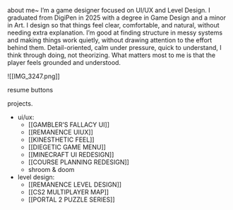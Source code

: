 about me~
I’m a game designer focused on UI/UX and Level Design. I graduated from DigiPen in 2025 with a degree in Game Design and a minor in Art. I design so that things feel clear, comfortable, and natural, without needing extra explanation. I’m good at finding structure in messy systems and making things work quietly, without drawing attention to the effort behind them. Detail-oriented, calm under pressure, quick to understand, I think through doing, not theorizing. What matters most to me is that the player feels grounded and understood.



![[IMG_3247.png]]


resume buttons

projects.
- ui/ux:
	- [[GAMBLER’S FALLACY UI]]
	- [[REMANENCE UIUX]]
	- [[KINESTHETIC FEEL]]
	- [[DIEGETIC GAME MENU]]
	- [[MINECRAFT UI REDESIGN]]
	- [[COURSE PLANNING REDESIGN]]
	- shroom & doom
- level design:
	- [[REMANENCE LEVEL DESIGN]]
	- [[CS2 MULTIPLAYER MAP]]
	- [[PORTAL 2 PUZZLE SERIES]]